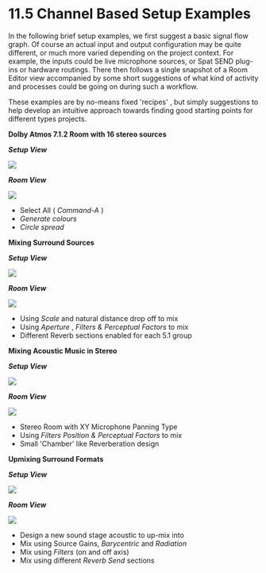 # 11.5 Channel Based Setup Examples

In the following brief setup examples, we first suggest a basic signal flow graph. Of
course an actual input and output configuration may be quite different, or much
more varied depending on the project context. For example, the inputs could be
live microphone sources, or Spat SEND plug-ins or hardware routings. There then
follows a single snapshot of a Room Editor view accompanied by some short suggestions of what kind of activity and processes could be going on during such a
workflow.

These examples are by no-means fixed 'recipes' , but simply suggestions to help
develop an intuitive approach towards finding good starting points for different
types projects.


**Dolby Atmos 7.1.2 Room with 16 stereo sources**

**_Setup View_**

![](../include/SpatRevolution_UserGuide_-209.png)


**_Room View_**

![](../include/SpatRevolution_UserGuide_-211.jpg)

- Select All ( _Command-A_ )
- _Generate colours_
- _Circle spread_


**Mixing Surround Sources**

**_Setup View_**

![](../include/SpatRevolution_UserGuide_-213.jpg)


**_Room View_**

![](../include/SpatRevolution_UserGuide_-215.jpg)

- Using _Scale_ and natural distance drop off to mix
- Using _Aperture_ , _Filters & Perceptual Factors_ to mix
- Different Reverb sections enabled for each 5.1 group


**Mixing Acoustic Music in Stereo**

**_Setup View_**

![](../include/SpatRevolution_UserGuide_-217.jpg)


**_Room View_**

![](../include/SpatRevolution_UserGuide_-219.jpg)

- Stereo Room with XY Microphone Panning Type
- Using _Filters Position & Perceptual Factors_ to mix
- Small 'Chamber' like Reverberation design


**Upmixing Surround Formats**

**_Setup View_**

![](../include/SpatRevolution_UserGuide_-221.jpg)


**_Room View_**

![](../include/SpatRevolution_UserGuide_-223.jpg)

- Design a new sound stage acoustic to up-mix into
- Mix using Source Gains, _Barycentric_ and _Radiation_
- Mix using _Filters_ (on and off axis)
- Mix using different _Reverb Send_ sections
